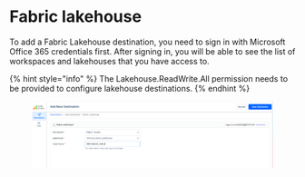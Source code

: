 # Fabric lakehouse

To add a Fabric Lakehouse destination, you need to sign in with Microsoft Office 365 credentials first. After signing in, you will be able to see the list of workspaces and lakehouses that you have access to.&#x20;

{% hint style="info" %}
The Lakehouse.ReadWrite.All permission needs to be provided to configure lakehouse destinations.
{% endhint %}

<figure><img src="../../../.gitbook/assets/image (372).png" alt=""><figcaption></figcaption></figure>
